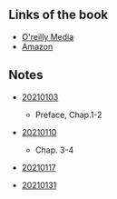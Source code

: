 ## Links of the book

* [O'reilly Media](https://learning.oreilly.com/library/view/building-event-driven-microservices/9781492057888/)
* [Amazon](https://www.amazon.co.jp/dp/1492057894)


## Notes
- [20210103](./20210103)
  - Preface, Chap.1-2

- [20210110](./20210110)
  - Chap. 3-4


- [20210117](./20210117)

- [20210131](./20210131)


